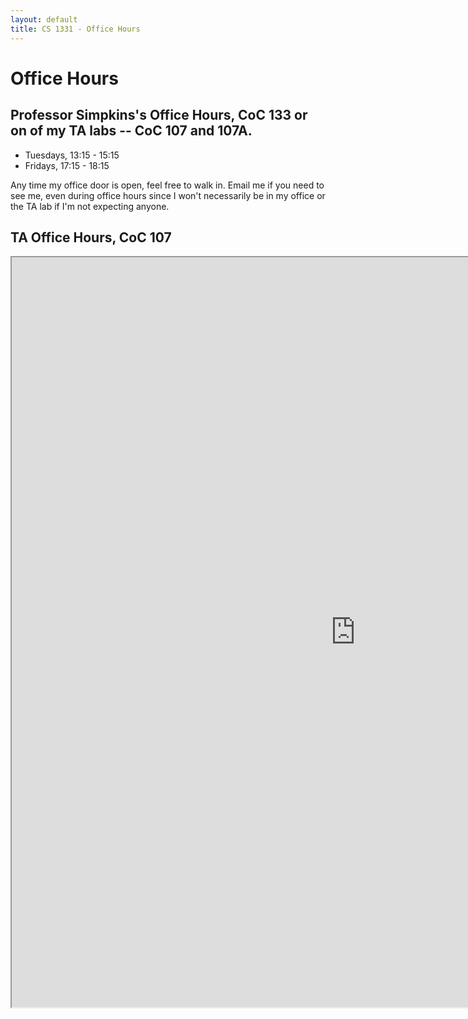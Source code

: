 ```yaml
---
layout: default
title: CS 1331 - Office Hours
---
```


# Office Hours

## Professor Simpkins's Office Hours, CoC 133 or on of my TA labs -- CoC 107 and 107A.

- Tuesdays, 13:15 - 15:15
- Fridays, 17:15 - 18:15

Any time my office door is open, feel free to walk in. Email me if you need to see me, even during office hours since I won't necessarily be in my office or the TA lab if I'm not expecting anyone.

## TA Office Hours, CoC 107

<iframe style="width: 1100px; height: 1200px;" src="https://docs.google.com/spreadsheets/d/1m760R4dj8SYJwEkhSYFWzARuflo62b4DWOgJvXVL7kg/pubhtml?gid=0&amp;single=true&amp;widget=true&amp;headers=false"></iframe>
